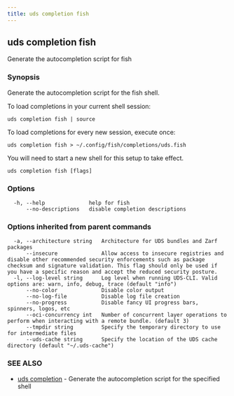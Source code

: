 ```yaml
---
title: uds completion fish
---
```

## uds completion fish

Generate the autocompletion script for fish

### Synopsis

Generate the autocompletion script for the fish shell.

To load completions in your current shell session:

	uds completion fish | source

To load completions for every new session, execute once:

	uds completion fish > ~/.config/fish/completions/uds.fish

You will need to start a new shell for this setup to take effect.


```
uds completion fish [flags]
```

### Options

```
  -h, --help              help for fish
      --no-descriptions   disable completion descriptions
```

### Options inherited from parent commands

```
  -a, --architecture string   Architecture for UDS bundles and Zarf packages
      --insecure              Allow access to insecure registries and disable other recommended security enforcements such as package checksum and signature validation. This flag should only be used if you have a specific reason and accept the reduced security posture.
  -l, --log-level string      Log level when running UDS-CLI. Valid options are: warn, info, debug, trace (default "info")
      --no-color              Disable color output
      --no-log-file           Disable log file creation
      --no-progress           Disable fancy UI progress bars, spinners, logos, etc
      --oci-concurrency int   Number of concurrent layer operations to perform when interacting with a remote bundle. (default 3)
      --tmpdir string         Specify the temporary directory to use for intermediate files
      --uds-cache string      Specify the location of the UDS cache directory (default "~/.uds-cache")
```

### SEE ALSO

* [uds completion](/reference/cli/commands/uds_completion/)	 - Generate the autocompletion script for the specified shell
